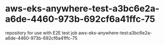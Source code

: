 # aws-eks-anywhere-test-a3bc6e2a-a6de-4460-973b-692cf6a41ffc-75
repository for use with E2E test job aws-eks-anywhere-test:a3bc6e2a-a6de-4460-973b-692cf6a41ffc-75
